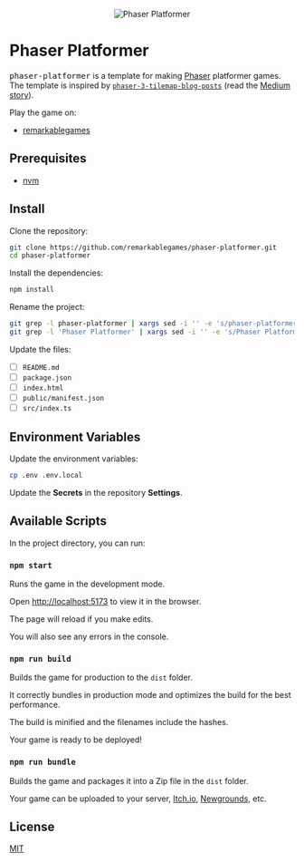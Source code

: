 <p align="center">
  <img src="https://github.com/remarkablegames/phaser-platformer/blob/master/public/logo192.png" alt="Phaser Platformer">
</p>

# Phaser Platformer

<kbd>phaser-platformer</kbd> is a template for making [Phaser](https://phaser.io/) platformer games. The template is inspired by [`phaser-3-tilemap-blog-posts`](https://github.com/mikewesthad/phaser-3-tilemap-blog-posts/tree/master/examples/post-2) (read the [Medium story](https://itnext.io/3d68e73d494a)).

Play the game on:

- [remarkablegames](https://remarkablegames.org/phaser-platformer/)

## Prerequisites

- [nvm](https://github.com/nvm-sh/nvm#readme)

## Install

Clone the repository:

```sh
git clone https://github.com/remarkablegames/phaser-platformer.git
cd phaser-platformer
```

Install the dependencies:

```sh
npm install
```

Rename the project:

```sh
git grep -l phaser-platformer | xargs sed -i '' -e 's/phaser-platformer/my-game/g'
git grep -l 'Phaser Platformer' | xargs sed -i '' -e 's/Phaser Platformer/My Game/g'
```

Update the files:

- [ ] `README.md`
- [ ] `package.json`
- [ ] `index.html`
- [ ] `public/manifest.json`
- [ ] `src/index.ts`

## Environment Variables

Update the environment variables:

```sh
cp .env .env.local
```

Update the **Secrets** in the repository **Settings**.

## Available Scripts

In the project directory, you can run:

### `npm start`

Runs the game in the development mode.

Open [http://localhost:5173](http://localhost:5173) to view it in the browser.

The page will reload if you make edits.

You will also see any errors in the console.

### `npm run build`

Builds the game for production to the `dist` folder.

It correctly bundles in production mode and optimizes the build for the best performance.

The build is minified and the filenames include the hashes.

Your game is ready to be deployed!

### `npm run bundle`

Builds the game and packages it into a Zip file in the `dist` folder.

Your game can be uploaded to your server, [Itch.io](https://itch.io/), [Newgrounds](https://www.newgrounds.com/), etc.

## License

[MIT](LICENSE)

